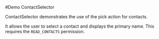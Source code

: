 #Demo ContactSelector

ContactSelector demonstrates the use of the pick action for contacts.

It allows the user to select a contact and displays the primary name. This requires the `READ_CONTACTS` permission.
